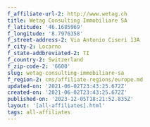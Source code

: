 ```yaml
---
f_affiliate-url-2: http://www.wetag.ch
title: Wetag Consulting Immobiliare SA
f_latitude: '46.1685969'
f_longitude: '8.7976358'
f_street-address-2: Via Antonio Ciseri 13A­
f_city-2: Locarno­
f_state-addbreviated-2: TI­
f_country-2: Switzerland
f_zip-code-2: '6600'
slug: wetag-consulting-immobiliare-sa
f_region-2: cms/affiliate-regions/europe.md
updated-on: '2021-06-02T23:43:25.672Z'
created-on: '2021-06-02T23:43:25.672Z'
published-on: '2023-12-05T18:21:52.835Z'
layout: '[all-affiliates].html'
tags: all-affiliates
---
```



